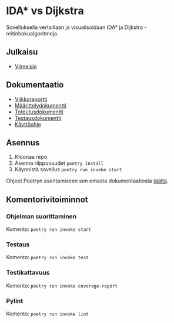# IDA* vs Dijkstra
Sovelluksella vertaillaan ja visualisoidaan IDA* ja Dijkstra -reitinhakualgoritmeja.

## Julkaisu
- [Viimeisin](https://github.com/DeeCaaD/tiralabra/releases/latest/)

## Dokumentaatio

- [Viikkoraportti](dokumentaatio/viikkoraportti.md)
- [Määrittelydokumentti](dokumentaatio/maarittelydokumentti.md)
- [Toteutusdokumentti](dokumentaatio/toteutusdokumentti.md)
- [Testausdokumentti](dokumentaatio/testausdokumentti.md) 
- [Käyttöohje](dokumentaatio/kayttoohje.md)

## Asennus

1. Kloonaa repo
2. Asenna riippuvuudet ``poetry install``
3. Käynnistä sovellus ``poetry run invoke start``

Ohjeet Poetryn asentamiseen sen omasta dokumentaatiosta [täältä](https://python-poetry.org/docs/).

## Komentorivitoiminnot

### Ohjelman suorittaminen
Komento: ``poetry run invoke start``

### Testaus
Komento: ``poetry run invoke test``

### Testikattavuus
Komento: ``poetry run invoke coverage-report``

### Pylint
Komento: ``poetry run invoke lint``